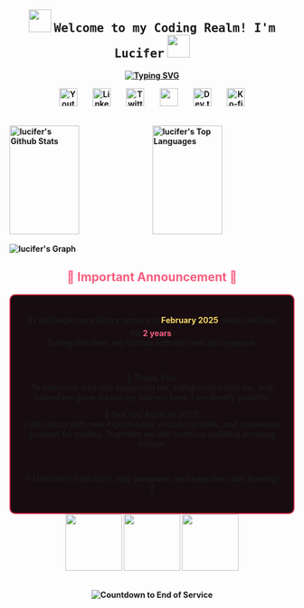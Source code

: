 <h2 align="center">
  <img src="https://media.giphy.com/media/9AI3FgYKaD5H72MYIU/giphy.gif" width="40">
  <samp>Welcome to my Coding Realm! I'm <b><a target="_blank">Lucifer</a></samp>
  <img src="https://i.giphy.com/7XDDjU7MpXJslAnB4n.webp" width="40">
</h2>

<p align="center">
<a href="https://git.io/typing-svg"><img src="https://readme-typing-svg.demolab.com?font=Fira+Code&weight=600&pause=1000&center=true&vCenter=true&random=false&width=435&lines=Dynamic+Developer+;See+you+again+in+2+years!" alt="Typing SVG" /></a>
<br>
<!-- Social icons section -->
<p align="center">
  <a href="https://www.youtube.com/channel/@laptrinhthatkho"><img width="32px" alt="Youtube" title="Youtube" src="https://i.imgur.com/qiXu7b2.png"/></a>
  &#8287;&#8287;&#8287;&#8287;&#8287;
  <a href="https://www.linkedin.com/in/thanhlucifer/"><img width="32px" alt="LinkedIn" title="LinkedIn" src="https://i.imgur.com/yRpa1dQ.png"/></a>
  &#8287;&#8287;&#8287;&#8287;&#8287;
  <a href="https://twitter.com/ThanhNhan77c"><img width="32px" alt="Twitter" title="Twitter" src="https://i.imgur.com/AixJgnm.png"/></a>
  &#8287;&#8287;&#8287;&#8287;&#8287;
  <a href="https://discord.gg/thanhlucifer" alt="Discord" title="Dev Pro Tips Discord Server"><img width="32px" src="https://i.imgur.com/OViZO8J.png"/></a>
  &#8287;&#8287;&#8287;&#8287;&#8287;
  <a href="https://dev.to/thanhlucifer"><img width="32px" alt="Dev.to" title="DenverCoder1 Dev.to" src="https://i.imgur.com/mVm29vK.png"></a>
  &#8287;&#8287;&#8287;&#8287;&#8287;
  <a href="https://ko-fi.com/thanhlucifer#"><img width="32px" alt="Ko-fi" title="Buy me a coffee" src="https://i.imgur.com/PpLeD3K.png"/></a>

</p>

<br/>

<!-- GitHub stats -->
<a> 
    <a href="https://github.com/thanhlucifer"><img alt="lucifer's Github Stats" src="https://denvercoder1-github-readme-stats.vercel.app/api?username=thanhlucifer&show_icons=true&count_private=true&theme=dracula&border_color=c9243c&bg_color=170d10&title_color=F85D7F&icon_color=F8D866" height=192 width="49.5%"/></a>
    <a href="https://github.com/thanhlucifer"><img alt="lucifer's Top Languages" src="https://denvercoder1-github-readme-stats.vercel.app/api/top-langs/?username=thanhlucifer&langs_count=8&layout=compact&theme=dracula&border_color=c9243c&bg_color=170d10&title_color=F85D7F&icon_color=F8D866" height=192 width="49.5%"/></a>
  <br/>
</a>

![lucifer's Graph](https://github-readme-activity-graph.vercel.app/graph?username=thanhlucifer&custom_title=Lucifer's%20GitHub%20Activity%20Graph&bg_color=170d10&color=c9243c&line=c9243c&point=c9243c&area_color=FFFFFF&title_color=FFFFFF&area=true&theme=dracula)



<h2 align="center" style="color:#F85D7F; font-weight:bold;">🚨 Important Announcement 🚨</h2>

<div align="center" style="background-color: #170d10; border: 2px solid #c9243c; padding: 20px; border-radius: 10px;">

🎖️ **I will begin my military service in** <span style="color: #F8D866; font-weight:bold;">**February 2025**</span>, which will last for <span style="color: #F85D7F; font-weight:bold;">**2 years**</span>.  
During this time, my GitHub activities will be on **pause**.

. . . . . . . . . . . . . . . . . . . . . . . .

💬 **Thank You!**  
To everyone who has supported me, collaborated with me, and helped me grow during my journey here, I am deeply grateful.  

🌟 **See You Again in 2027!**  
I will return with new experiences, enhanced skills, and a renewed passion for coding. Together, we will continue building amazing things!  

. . . . . . . . . . . . . . . . . . . . . . . .

✨ Until then, take care, stay awesome, and keep the code flowing! 🚀

</div>

<div align="center">
<img src="https://media.giphy.com/media/3o7abldj0b3rxrZUxW/giphy.gif" width="100">
<img src="https://media.giphy.com/media/xT9IgzoKnwFNmISR8I/giphy.gif" width="100">
<img src="https://media.giphy.com/media/3o7TKP9ln4dAq1ir4s/giphy.gif" width="100">
</div>

</br>
<p align="center">
  <img src="https://img.shields.io/endpoint?url=https://countdown-api-kul0.onrender.com/countdown" alt="Countdown to End of Service" />
</p>





